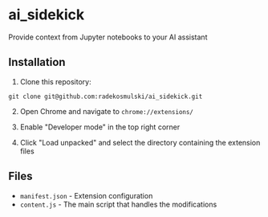 # ai_sidekick

Provide context from Jupyter notebooks to your AI assistant

## Installation

1. Clone this repository:

```
git clone git@github.com:radekosmulski/ai_sidekick.git
```

2. Open Chrome and navigate to `chrome://extensions/`

3. Enable "Developer mode" in the top right corner

4. Click "Load unpacked" and select the directory containing the extension files

## Files

- `manifest.json` - Extension configuration
- `content.js` - The main script that handles the modifications

